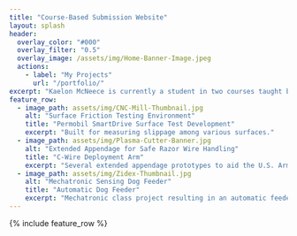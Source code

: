 ```yaml
---
title: "Course-Based Submission Website"
layout: splash
header:
  overlay_color: "#000"
  overlay_filter: "0.5"
  overlay_image: /assets/img/Home-Banner-Image.jpeg
  actions:
    - label: "My Projects"
      url: "/portfolio/"
excerpt: "Kaelon McNeece is currently a student in two courses taught by Dr. David Florian: Rapid Prototyping alongside Additive and Polymer-based Manufacturing. This website is to serve as both a portfolio and submission site for projects and associated work completed within the latter class."
feature_row:
  - image_path: assets/img/CNC-Mill-Thumbnail.jpg
    alt: "Surface Friction Testing Environment"
    title: "Permobil SmartDrive Surface Test Development"
    excerpt: "Built for measuring slippage among various surfaces."
  - image_path: assets/img/Plasma-Cutter-Banner.jpg
    alt: "Extended Appendage for Safe Razor Wire Handling"
    title: "C-Wire Deployment Arm"
    excerpt: "Several extended appendage prototypes to aid the U.S. Army in Concertina wire deployment."
  - image_path: assets/img/Zidex-Thumbnail.jpg
    alt: "Mechatronic Sensing Dog Feeder"
    title: "Automatic Dog Feeder"
    excerpt: "Mechatronic class project resulting in an automatic feeder for my dog."
---
```


{% include feature_row %}

